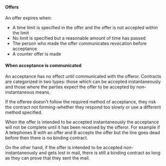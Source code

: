#### Offers
An offer expires when:
* A time limit is specified in the offer and the offer is not accepted within the limit
* No limit is specified but a reasonable amount of time has passed
* The person who made the offer communicates revocation before acceptance
* A counter offer is made

#### When acceptance is communicated
An acceptance has no effect until communicated with the offeror.
Contracts are categorized in two types: those which can be accepted instantaneously and those where the parties expect the offer to be accepted by non-instantaneous means.

If the offeree doesn't follow the required method of acceptance, they risk the contract not forming-whether they respond too slowly or use a different method specified.

When the offer is intended to be accepted instantaneously the acceptance will not be complete until it has been received by the offeror. For example if A telephones B  with an offer and B accepts the offer but the line goes dead before then there is no binding contract.

On the other hand, if the offer is intended to be accepted non-instantaneously and gets lost in mail, there is still a binding contract as long as they can prove that they sent the mail.
